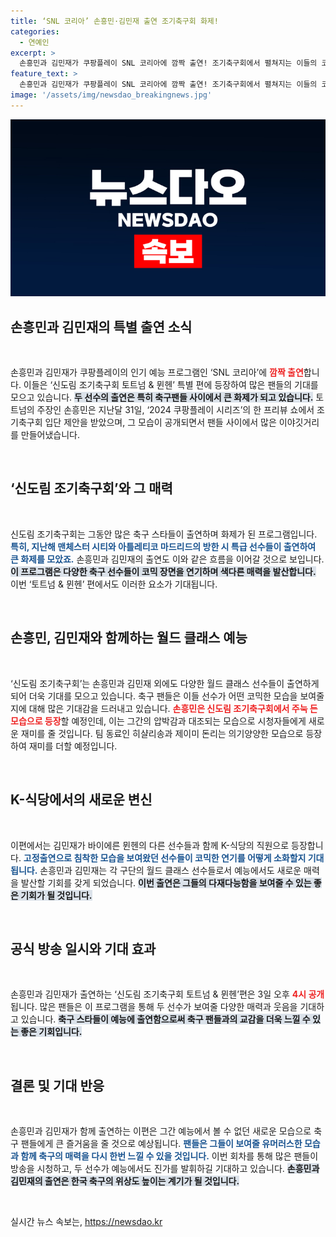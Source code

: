 ```yaml
---
title: ‘SNL 코리아’ 손흥민·김민재 출연 조기축구회 화제!
categories:
  - 연예인
excerpt: >
  손흥민과 김민재가 쿠팡플레이 SNL 코리아에 깜짝 출연! 조기축구회에서 펼쳐지는 이들의 코믹한 모습은 팬들을 사로잡을 예정이다. 놓치지 마세요!
feature_text: >
  손흥민과 김민재가 쿠팡플레이 SNL 코리아에 깜짝 출연! 조기축구회에서 펼쳐지는 이들의 코믹한 모습은 팬들을 사로잡을 예정이다. 놓치지 마세요!
image: '/assets/img/newsdao_breakingnews.jpg'
---
```


<p><img src="/assets/img/newsdao_breakingnews.jpg" alt="pcversion 속보" /></p>

<h2 data-ke-size="size26">손흥민과 김민재의 특별 출연 소식</h2>

<p data-ke-size="size16">&nbsp;</p>

<p>손흥민과 김민재가 쿠팡플레이의 인기 예능 프로그램인 ‘SNL 코리아’에 <b><span style="color: #ee2323;">깜짝 출연</span></b>합니다. 이들은 ‘신도림 조기축구회 토트넘 &amp; 뮌헨’ 특별 편에 등장하여 많은 팬들의 기대를 모으고 있습니다. <b><span style="background-color: #21538527;">두 선수의 출연은 특히 축구팬들 사이에서 큰 화제가 되고 있습니다.</span></b> 토트넘의 주장인 손흥민은 지난달 31일, ‘2024 쿠팡플레이 시리즈’의 한 프리뷰 쇼에서 조기축구회 입단 제안을 받았으며, 그 모습이 공개되면서 팬들 사이에서 많은 이야깃거리를 만들어냈습니다. </p>

<p data-ke-size="size16">&nbsp;</p>

<h2 data-ke-size="size26">‘신도림 조기축구회’와 그 매력</h2>

<p data-ke-size="size16">&nbsp;</p>

<p>신도림 조기축구회는 그동안 많은 축구 스타들이 출연하며 화제가 된 프로그램입니다. <b><span style="color: #1a5490;">특히, 지난해 맨체스터 시티와 아틀레티코 마드리드의 방한 시 특급 선수들이 출연하여 큰 화제를 모았죠.</span></b> 손흥민과 김민재의 출연도 이와 같은 흐름을 이어갈 것으로 보입니다. <b><span style="background-color: #21538527;">이 프로그램은 다양한 축구 선수들이 코믹 장면을 연기하며 색다른 매력을 발산합니다.</span></b> 이번 ‘토트넘 &amp; 뮌헨’ 편에서도 이러한 요소가 기대됩니다.</p>

<p data-ke-size="size16">&nbsp;</p>

<h2 data-ke-size="size26">손흥민, 김민재와 함께하는 월드 클래스 예능</h2>

<p data-ke-size="size16">&nbsp;</p>

<p>‘신도림 조기축구회’는 손흥민과 김민재 외에도 다양한 월드 클래스 선수들이 출연하게 되어 더욱 기대를 모으고 있습니다. 축구 팬들은 이들 선수가 어떤 코믹한 모습을 보여줄지에 대해 많은 기대감을 드러내고 있습니다. <b><span style="color: #ee2323;">손흥민은 신도림 조기축구회에서 주눅 든 모습으로 등장</span></b>할 예정인데, 이는 그간의 압박감과 대조되는 모습으로 시청자들에게 새로운 재미를 줄 것입니다. 팀 동료인 히샬리송과 제이미 돈리는 의기양양한 모습으로 등장하여 재미를 더할 예정입니다.</p>

<p data-ke-size="size16">&nbsp;</p>

<h2 data-ke-size="size26">K-식당에서의 새로운 변신</h2>

<p data-ke-size="size16">&nbsp;</p>

<p>이편에서는 김민재가 바이에른 뮌헨의 다른 선수들과 함께 K-식당의 직원으로 등장합니다. <b><span style="color: #1a5490;">고정출연으로 침착한 모습을 보여왔던 선수들이 코믹한 연기를 어떻게 소화할지 기대됩니다.</span></b> 손흥민과 김민재는 각 구단의 월드 클래스 선수들로서 예능에서도 새로운 매력을 발산할 기회를 갖게 되었습니다. <b><span style="background-color: #21538527;">이번 출연은 그들의 다재다능함을 보여줄 수 있는 좋은 기회가 될 것입니다.</span></b></p>

<p data-ke-size="size16">&nbsp;</p>

<h2 data-ke-size="size26">공식 방송 일시와 기대 효과</h2>

<p data-ke-size="size16">&nbsp;</p>

<p>손흥민과 김민재가 출연하는 ‘신도림 조기축구회 토트넘 &amp; 뮌헨’편은 3일 오후 <b><span style="color: #ee2323;">4시 공개</span></b>됩니다. 많은 팬들은 이 프로그램을 통해 두 선수가 보여줄 다양한 매력과 웃음을 기대하고 있습니다. <b><span style="background-color: #21538527;">축구 스타들이 예능에 출연함으로써 축구 팬들과의 교감을 더욱 느낄 수 있는 좋은 기회입니다.</span></b></p>

<p data-ke-size="size16">&nbsp;</p>

<h2 data-ke-size="size26">결론 및 기대 반응</h2>

<p data-ke-size="size16">&nbsp;</p>

<p>손흥민과 김민재가 함께 출연하는 이편은 그간 예능에서 볼 수 없던 새로운 모습으로 축구 팬들에게 큰 즐거움을 줄 것으로 예상됩니다. <b><span style="color: #1a5490;">팬들은 그들이 보여줄 유머러스한 모습과 함께 축구의 매력을 다시 한번 느낄 수 있을 것입니다.</span></b> 이번 회차를 통해 많은 팬들이 방송을 시청하고, 두 선수가 예능에서도 진가를 발휘하길 기대하고 있습니다. <b><span style="background-color: #21538527;">손흥민과 김민재의 출연은 한국 축구의 위상도 높이는 계기가 될 것입니다.</span></b></p>

<p data-ke-size="size16">&nbsp;</p>
실시간 뉴스 속보는, <a href="https://newsdao.kr" rel="dofollow">https://newsdao.kr</a>


